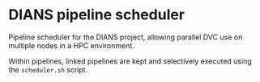 # DIANS pipeline scheduler

Pipeline scheduler for the DIANS project, allowing parallel DVC use on multiple nodes in a HPC environment.

Within pipelines, linked pipelines are kept and selectively executed using the `scheduler.sh` script.
